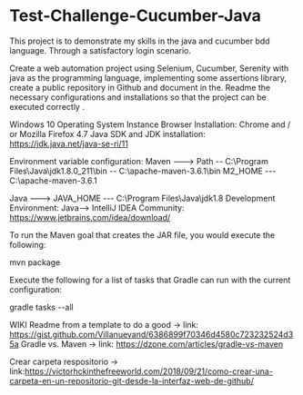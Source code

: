 # Test-Challenge-Cucumber-Java
This project is to demonstrate my skills in the java and cucumber bdd language. Through a satisfactory login scenario.

Create a web automation project using Selenium, Cucumber, Serenity with java as the programming language, implementing some assertions library, create a public repository in Github and document in the. Readme the necessary configurations and installations so that the project can be executed correctly . 

Windows 10 Operating System Instance Browser Installation: Chrome and / or Mozilla Firefox 4.7 Java SDK and JDK installation:
https://jdk.java.net/java-se-ri/11 

Environment variable configuration:
Maven ---> Path -- C:\Program Files\Java\jdk1.8.0_211\bin  -- C:\apache-maven-3.6.1\bin 
                     M2_HOME --- C:\apache-maven-3.6.1 
                   
Java ---> JAVA_HOME --- C:\Program Files\Java\jdk1.8
Development Environment: 
Java-->    IntelliJ IDEA Community:  https://www.jetbrains.com/idea/download/

To run the Maven goal that creates the JAR file, you would execute the following:

mvn package

Execute the following for a list of tasks that Gradle can run with the current configuration:

gradle tasks --all

WIKI
Readme from a template to do a good -> link: https://gist.github.com/Villanuevand/6386899f70346d4580c723232524d35a
Gradle vs. Maven -> link: https://dzone.com/articles/gradle-vs-maven

Crear carpeta respositorio -> link:https://victorhckinthefreeworld.com/2018/09/21/como-crear-una-carpeta-en-un-repositorio-git-desde-la-interfaz-web-de-github/
